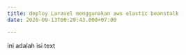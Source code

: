 ```yaml
---
title: deploy Laravel menggunakan aws elastic beanstalk
date: 2020-09-13T00:29:43.000+07:00

---
```

ini adalah isi text